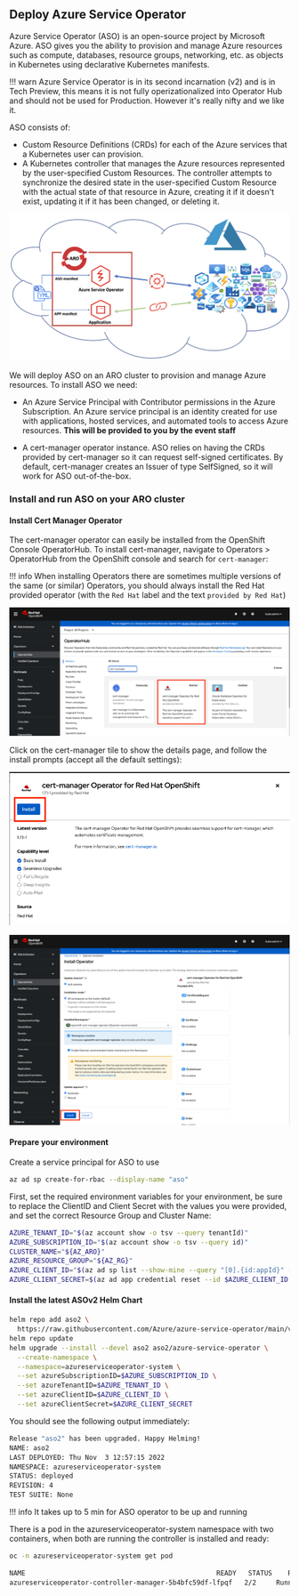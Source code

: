 ## Deploy Azure Service Operator

Azure Service Operator (ASO) is an open-source project by Microsoft Azure. ASO gives you the ability to provision and manage Azure resources such as compute, databases, resource groups, networking, etc. as objects in Kubernetes using declarative Kubernetes manifests.

!!! warn
    Azure Service Operator is in its second incarnation (v2) and is in Tech Preview, this means it is not fully operizationalized into Operator Hub and should not be used for Production. However it's really nifty and we like it.

ASO consists of:

- Custom Resource Definitions (CRDs) for each of the Azure services that a Kubernetes user can provision.
- A Kubernetes controller that manages the Azure resources represented by the user-specified Custom Resources. The controller attempts to synchronize the desired state in the user-specified Custom Resource with the actual state of that resource in Azure, creating it if it doesn't exist, updating it if it has been changed, or deleting it.

![Azure-Service-operator](../assets/images/aso-schematic.png)

We will deploy ASO on an ARO cluster to provision and manage Azure resources. To install ASO we need:

- An Azure Service Principal with Contributor permissions in the Azure Subscription. An Azure service principal is an identity created for use with applications, hosted services, and automated tools to access Azure resources. **This will be provided to you by the event staff**

- A cert-manager operator instance. ASO relies on having the CRDs provided by cert-manager so it can request self-signed certificates. By default, cert-manager creates an Issuer of type SelfSigned, so it will work for ASO out-of-the-box.

###  Install and run ASO on your ARO cluster

#### Install Cert Manager Operator

The cert-manager operator can easily be installed from the OpenShift Console OperatorHub. To install cert-manager, navigate to Operators > OperatorHub from the OpenShift console and search for `cert-manager`:

!!! info
    When installing Operators there are sometimes multiple versions of the same (or similar) Operators, you should always install the Red Hat provided operator (with the `Red Hat` label and the text `provided by Red Hat`)

![operator-hub](../assets/images/operator-hub-cert-manager.png)

Click on the cert-manager tile to show the details page, and follow the install prompts (accept all the default settings):

![cert-manager-details](../assets/images/cert-manager-install-1.png)

![cert-manager-details](../assets/images/cert-manager-install-2.png)



#### Prepare your environment

Create a service principal for ASO to use

```bash
az ad sp create-for-rbac --display-name "aso"
```

First, set the required environment variables for your environment, be sure to replace the ClientID and Client Secret with the values you were provided, and set the correct Resource Group and Cluster Name:

```bash
AZURE_TENANT_ID="$(az account show -o tsv --query tenantId)"
AZURE_SUBSCRIPTION_ID="$(az account show -o tsv --query id)"
CLUSTER_NAME="${AZ_ARO}"
AZURE_RESOURCE_GROUP="${AZ_RG}"
AZURE_CLIENT_ID="$(az ad sp list --show-mine --query "[0].{id:appId}" -o tsv)"
AZURE_CLIENT_SECRET=$(az ad app credential reset --id $AZURE_CLIENT_ID --append -o tsv --query {password:password})
```


#### Install the latest ASOv2 Helm Chart

```bash
helm repo add aso2 \
  https://raw.githubusercontent.com/Azure/azure-service-operator/main/v2/charts
helm repo update
helm upgrade --install --devel aso2 aso2/azure-service-operator \
  --create-namespace \
  --namespace=azureserviceoperator-system \
  --set azureSubscriptionID=$AZURE_SUBSCRIPTION_ID \
  --set azureTenantID=$AZURE_TENANT_ID \
  --set azureClientID=$AZURE_CLIENT_ID \
  --set azureClientSecret=$AZURE_CLIENT_SECRET
```

You should see the following output immediately:

```bash
Release "aso2" has been upgraded. Happy Helming!
NAME: aso2
LAST DEPLOYED: Thu Nov  3 12:57:15 2022
NAMESPACE: azureserviceoperator-system
STATUS: deployed
REVISION: 4
TEST SUITE: None
```

!!! info
    It takes up to 5 min for ASO operator to be up and running

There is a pod in the azureserviceoperator-system namespace with two containers, when both are running the controller is installed and ready:

```bash
oc -n azureserviceoperator-system get pod
```

```bash
NAME                                                READY   STATUS    RESTARTS   AGE
azureserviceoperator-controller-manager-5b4bfc59df-lfpqf   2/2     Running   0          24s
```
